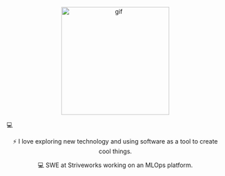 
<p align='center'>
<img src="https://media.giphy.com/media/8PyTvI5EOu9LbAm8uS/giphy.gif" width="250" height="250" alt="gif">
</p>💻
<p  align='center'>⚡ I love exploring new technology and using software as a tool to create cool things.</p>
<p  align='center'>💻 SWE at Striveworks working on an MLOps platform.</p>

<!--
**Mgla96/Mgla96** is a ✨ _special_ ✨ repository because its `README.md` (this file) appears on your GitHub profile.

Here are some ideas to get you started:

- 🔭 I’m currently working on ...
- 🌱 I’m currently learning ...
- 👯 I’m looking to collaborate on ...
- 🤔 I’m looking for help with ...
- 💬 Ask me about ...
- 📫 How to reach me: ...
- 😄 Pronouns: ...
- ⚡ Fun fact: ...
-->
